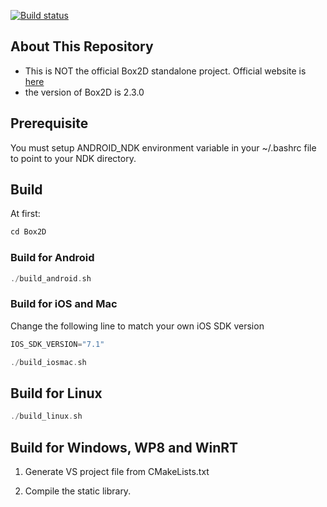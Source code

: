 [![Build status](https://ci.appveyor.com/api/projects/status/gs65g5td4480p72x?svg=true)](https://ci.appveyor.com/project/leonkhard/box2d-cocos2d-x)

## About This Repository
- This is NOT the official Box2D standalone project. Official website
  is [here](http://box2d.org/downloads/)
- the version of Box2D is 2.3.0

## Prerequisite

You must setup ANDROID_NDK environment variable in your ~/.bashrc file to point to your NDK directory.

## Build
At first:

```cpp
cd Box2D
```

### Build for Android
```cpp
./build_android.sh
```

### Build for iOS and Mac
Change the following line to match your own iOS SDK version

```cpp
IOS_SDK_VERSION="7.1"
```

```cpp
./build_iosmac.sh
```


## Build for Linux
```cpp
./build_linux.sh
```

## Build for Windows, WP8 and WinRT
1. Generate VS project file from CMakeLists.txt

2. Compile the static library.
